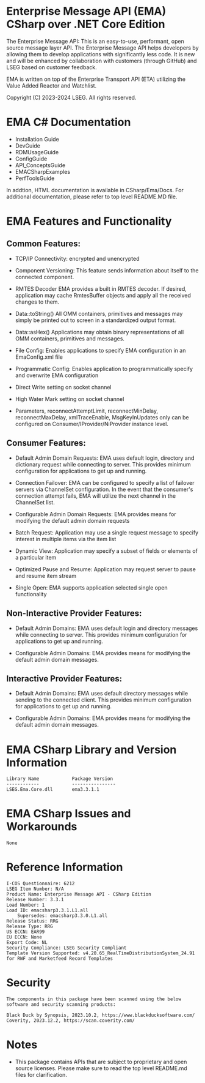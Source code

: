 # Enterprise Message API (EMA) CSharp over .NET Core Edition

The Enterprise Message API: This is an easy-to-use, performant, open source message layer API. The Enterprise Message API helps developers by allowing them to develop applications with significantly less code. It is new and will be enhanced by collaboration with customers (through GitHub) and LSEG based on customer feedback.

EMA is written on top of the Enterprise Transport API (ETA) utilizing the Value Added Reactor and Watchlist.  

Copyright (C) 2023-2024 LSEG. All rights reserved.
  
# EMA C# Documentation

- Installation Guide
- DevGuide
- RDMUsageGuide
- ConfigGuide
- API_ConceptsGuide
- EMACSharpExamples
- PerfToolsGuide

In addtion, HTML documentation is available in CSharp/Ema/Docs. For additional documentation, please refer to top level README.MD file.

# EMA Features and Functionality

## Common Features:

- TCP/IP Connectivity: encrypted and unencrypted

- Component Versioning: This feature sends information about itself to the connected component.

- RMTES Decoder	EMA provides a built in RMTES decoder. If desired, application may cache RmtesBuffer objects and apply all the received changes to them.

- Data::toString() All OMM containers, primitives and messages may simply be printed out to screen in a standardized output format. 

- Data::asHex()	Applications may obtain binary representations of all OMM containers, primitives and messages.

- File Config:	Enables applications to specify EMA configuration in an EmaConfig.xml file

- Programmatic Config: Enables application to programmatically specify and overwrite EMA configuration

- Direct Write setting on socket channel

- High Water Mark setting on socket channel

- Parameters, reconnectAttemptLimit, reconnectMinDelay, reconnectMaxDelay, xmlTraceEnable, MsgKeyInUpdates only can be configured on Consumer/IProvider/NiProvider instance level.

## Consumer Features:

- Default Admin Domain Requests: EMA uses default login, directory and dictionary request while connecting to server. This provides minimum configuration for applications to get up and running.   

- Connection Failover: EMA can be configured to specify a list of failover servers via ChannelSet configuration.  In the event that the consumer's connection attempt fails, EMA will utilize the next channel in the ChannelSet list.

- Configurable Admin Domain Requests:  EMA provides means for modifying the default admin domain requests

- Batch Request: Application may use a single request message to specify interest in multiple items via the item list

- Dynamic View:	Application may specify a subset of fields or elements of a particular item

- Optimized Pause and Resume: Application may request server to pause and resume item stream

- Single Open: EMA supports application selected single open functionality

## Non-Interactive Provider Features:

- Default Admin Domains: EMA uses default login and directory messages while connecting to server. This provides minimum configuration for applications to get up and running.

- Configurable Admin Domains: EMA provides means for modifying the default admin domain messages. 		

## Interactive Provider Features:

- Default Admin Domains: EMA uses default directory messages while sending to the connected client. This provides minimum configuration for applications to get up and running.
 
- Configurable Admin Domains: EMA provides means for modifying the default admin domain messages. 


# EMA CSharp Library and Version Information

    Library Name            Package Version
    ------------            ----------------
    LSEG.Ema.Core.dll       ema3.3.1.1

# EMA CSharp Issues and Workarounds

    None
 
# Reference Information
    I-COS Questionnaire: 6212
    LSEG Item Number: N/A
    Product Name: Enterprise Message API - CSharp Edition
    Release Number: 3.3.1
    Load Number: 1
    Load ID: emacsharp3.3.1.L1.all 
        Supersedes: emacsharp3.3.0.L1.all 
    Release Status: RRG
    Release Type: RRG
    US ECCN: EAR99
    EU ECCN: None
    Export Code: NL
    Security Compliance: LSEG Security Compliant
    Template Version Supported: v4.20.65_RealTimeDistributionSystem_24.91 for RWF and Marketfeed Record Templates

# Security

    The components in this package have been scanned using the below software and security scanning products:

    Black Duck by Synopsis, 2023.10.2, https://www.blackducksoftware.com/
    Coverity, 2023.12.2, https://scan.coverity.com/ 

# Notes
- This package contains APIs that are subject to proprietary and open source licenses. Please make sure to read the top level README.md files for clarification.
